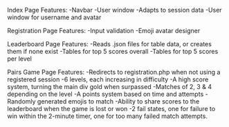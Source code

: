 Index Page Features:
-Navbar
-User window
-Adapts to session data
-User window for username and avatar

Registration Page Features:
-Input validation
-Emoji avatar designer

Leaderboard Page Features:
-Reads .json files for table data, or creates them if none exist
-Tables for top 5 scores overall
-Tables for top 5 scores per level

Pairs Game Page Features:
-Redirects to registration.php when not using a registered session
-6 levels, each increasing in difficulty
-A high score system, turning the main div gold when surpassed
-Matches of 2, 3 & 4 depending on the level
-A points system based on time and attempts
-Randomly generated emojis to match
-Ability to share scores to the leaderboard when the game is lost or won
-2 fail states, one for failure to win within the 2-minute timer, one for too many failed match attempts.

